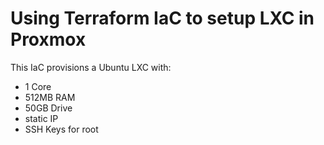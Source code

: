 <h1>Using Terraform IaC to setup LXC in Proxmox</h1>



This IaC provisions a Ubuntu LXC with:
- 1 Core
- 512MB RAM
- 50GB Drive
- static IP
- SSH Keys for root
